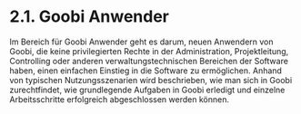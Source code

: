 # 2.1. Goobi Anwender

Im Bereich für Goobi Anwender geht es darum, neuen Anwendern von Goobi, die keine privilegierten Rechte in der Administration, Projektleitung, Controlling oder anderen verwaltungstechnischen Bereichen der Software haben, einen einfachen Einstieg in die Software zu ermöglichen. Anhand von typischen Nutzungsszenarien wird beschrieben, wie man sich in Goobi zurechtfindet, wie grundlegende Aufgaben in Goobi erledigt und einzelne Arbeitsschritte erfolgreich abgeschlossen werden können. 

